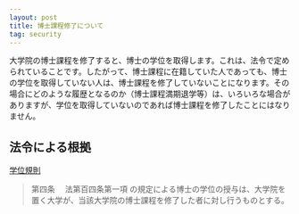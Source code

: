 ```yaml
---
layout: post
title: 博士課程修了について
tag: security
---
```

大学院の博士課程を修了すると、博士の学位を取得します。これは、法令で定められていることです。したがって、博士課程に在籍していた人であっても、博士の学位を取得していない人は、博士課程を修了していないことになります。その場合にどのような履歴となるのか（博士課程満期退学等）は、いろいろな場合がありますが、学位を取得していないのであれば博士課程を修了したことにはなりません。

## 法令による根拠


[学位規則](http://law.e-gov.go.jp/htmldata/S28/S28F03501000009.html)

> 第四条 　法第百四条第一項 の規定による博士の学位の授与は、大学院を置く大学が、当該大学院の博士課程を修了した者に対し行うものとする。



